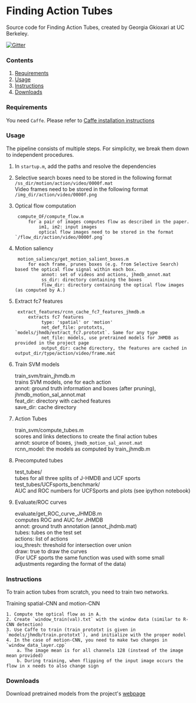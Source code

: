 # Finding Action Tubes

Source code for Finding Action Tubes, created by Georgia Gkioxari at UC Berkeley.

[![Gitter](https://badges.gitter.im/gkioxari/ActionTubes.svg)](https://gitter.im/gkioxari/ActionTubes?utm_source=badge&utm_medium=badge&utm_campaign=pr-badge)

### Contents
1. [Requirements](#requirements)
2. [Usage](#usage)
3. [Instructions](#instructions)
4. [Downloads](#downloads)

### Requirements

You need `Caffe`. Please refer to [Caffe  installation instructions](http://caffe.berkeleyvision.org/installation.html)

### Usage

The pipeline consists of multiple steps. For simplicity, we break them down to independent procedures. 

1. In `startup.m`, add the paths and resolve the dependencies

2. Selective search boxes need to be stored in the following format  
		`/ss_dir/motion/action/video/0000f.mat`  
	Video frames need to be stored in the following format  
		`/img_dir/action/video/0000f.png`

3. Optical flow computation

		compute_OF/compute_flow.m  
			for a pair of images computes flow as described in the paper.  
				im1, im2: input images  
				optical flow images need to be stored in the format `/flow_dir/action/video/0000f.png`

4. Motion saliency

		motion_saliency/get_motion_salient_boxes.m  
			for each frame, prunes boxes (e.g. from Selective Search) based the optical flow signal within each box.  
				 annot: set of videos and actions, jhmdb_annot.mat  
				 ss_dir: directory containing the boxes  
				 flow_dir: directory containing the optical flow images (as computed by A.)

5. Extract fc7 features

		extract_features/rcnn_cache_fc7_features_jhmdb.m  
			extracts fc7 features  
				 type: 'spatial' or 'motion'  
				 net_def_file: prototxts, `models/jhmdb/extract_fc7.prototxt`. Same for any type  
				 net_file: models, use pretrained models for JHMDB as provided in the project page  
				 output_dir: cache directory, the features are cached in output_dir/type/action/video/frame.mat

6. Train SVM models

	train_svm/train_jhmdb.m  
		trains SVM models, one for each action  
			annot: ground truth information and boxes (after pruning), jhmdb_motion_sal_annot.mat  
			feat_dir: directory with cached features  
			save_dir: cache directory

7. Action Tubes

	train_svm/compute_tubes.m  
		scores and links detections to create the final action tubes  
			annot: source of boxes, `jhmdb_motion_sal_annot.mat`  
			rcnn_model: the models as computed by train_jhmdb.m

8. Precomputed tubes

	test_tubes/  
		tubes for all three splits of J-HMDB and UCF sports  
	test_tubes/UCFsports_benchmark/  
		AUC and ROC numbers for UCFSports and plots (see ipython notebook)

9. Evaluate/ROC curves

	evaluate/get_ROC_curve_JHMDB.m  
		computes ROC and AUC for JHMDB  
			annot: ground truth annotation (annot_jhdmb.mat)  
			tubes: tubes on the test set  
			actions: list of actions  
			iou_thresh: threshold for intersection over union  
			draw: true to draw the curves  
	(For UCF sports the same function was used with some small adjustments regarding the format of the data)


### Instructions

To train action tubes from scratch, you need to train two networks. 

Training spatial-CNN and motion-CNN

	1. Compute the optical flow as in A.
	2. Create `window_train(val).txt` with the window data (similar to R-CNN detection)
	3. Use Caffe to train (train prototxt is given in `models/jhmdb/train.prototxt`), and initialize with the proper model
	4. In the case of motion-CNN, you need to make two changes in `window_data_layer.cpp`
		a. The image mean is for all channels 128 (instead of the image mean provided)
		b. During training, when flipping of the input image occurs the flow in x needs to also change sign


### Downloads

Download pretrained models from the project's [webpage](http://people.eecs.berkeley.edu/~gkioxari/ActionTubes/)
